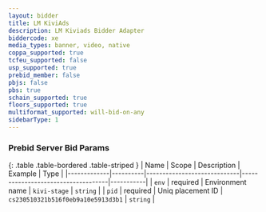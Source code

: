 ```yaml
---
layout: bidder
title: LM KiviAds
description: LM Kiviads Bidder Adapter
biddercode: xe
media_types: banner, video, native
coppa_supported: true
tcfeu_supported: false
usp_supported: true
prebid_member: false
pbjs: false
pbs: true
schain_supported: true
floors_supported: true
multiformat_supported: will-bid-on-any
sidebarType: 1
---
```


### Prebid Server Bid Params

{: .table .table-bordered .table-striped }
| Name        | Scope    | Description                 | Example                            | Type      |
|-------------|----------|-----------------------------|------------------------------------|-----------|
| `env`       | required | Environment name            | `kivi-stage`                       | `string`  |
| `pid`       | required | Uniq placement ID           | `cs230510321b516f0eb9a10e5913d3b1` | `string`  |
